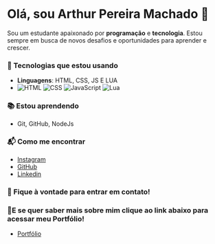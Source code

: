 
# Olá, sou Arthur Pereira Machado 👋

Sou um estudante apaixonado por **programação** e **tecnologia**. Estou sempre em busca de novos desafios e oportunidades para aprender e crescer.

### 🚀 Tecnologias que estou usando
- **Linguagens**: HTML, CSS, JS E LUA
- ![HTML](https://img.shields.io/badge/HTML-E34F26?style=for-the-badge&logo=html5&logoColor=white)
![CSS](https://img.shields.io/badge/CSS-1572B6?style=for-the-badge&logo=css3&logoColor=white)
![JavaScript](https://img.shields.io/badge/JavaScript-F7DF1E?style=for-the-badge&logo=javascript&logoColor=white)
![Lua](https://img.shields.io/badge/Lua-2C2D72?style=for-the-badge&logo=lua&logoColor=white)



### 📚 Estou aprendendo
- Git, GitHub, NodeJs

### 📬 Como me encontrar
- [Instagram](https://www.instagram.com/arthur.machaado/)
- [GitHub](https://github.com/arthurmachado)
- [Linkedin](https://www.linkedin.com/in/arthurpereiramachado/)

### 💬 Fique à vontade para entrar em contato!

### 🤔​ E se quer saber mais sobre mim clique ao link abaixo para acessar meu Portfólio!
- [Portfólio](https://arthurmachadooo.github.io/Portf-lio-do-Arthur-Pereira-Machado/index.html)

